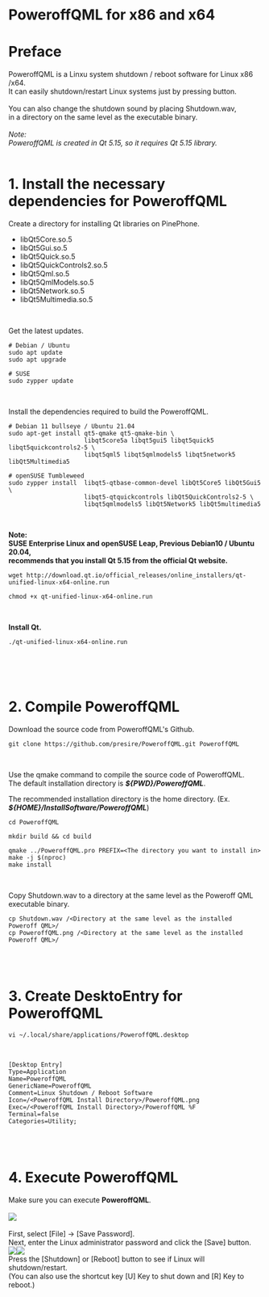 # PoweroffQML for x86 and x64  

# Preface  
PoweroffQML is a Linxu system shutdown / reboot software for Linux x86 /x64.<br>
It can easily shutdown/restart Linux systems just by pressing button.<br>
<br>
You can also change the shutdown sound by placing Shutdown.wav,<br>
in a directory on the same level as the executable binary.<br>
<br>
*Note:*<br>
*PoweroffQML is created in Qt 5.15, so it requires Qt 5.15 library.*<br>
<br>

# 1. Install the necessary dependencies for PoweroffQML
Create a directory for installing Qt libraries on PinePhone.<br>
* libQt5Core.so.5
* libQt5Gui.so.5
* libQt5Quick.so.5
* libQt5QuickControls2.so.5
* libQt5Qml.so.5
* libQt5QmlModels.so.5
* libQt5Network.so.5
* libQt5Multimedia.so.5
<br>

Get the latest updates.<br>

    # Debian / Ubuntu
    sudo apt update
    sudo apt upgrade

    # SUSE
    sudo zypper update
<br>

Install the dependencies required to build the PoweroffQML.  

    # Debian 11 bullseye / Ubuntu 21.04
    sudo apt-get install qt5-qmake qt5-qmake-bin \
                         libqt5core5a libqt5gui5 libqt5quick5 libqt5quickcontrols2-5 \
                         libqt5qml5 libqt5qmlmodels5 libqt5network5 libQt5Multimedia5
    
    # openSUSE Tumbleweed
    sudo zypper install  libqt5-qtbase-common-devel libQt5Core5 libQt5Gui5 \
                         libqt5-qtquickcontrols libQt5QuickControls2-5 \
                         libqt5qmlmodels5 libQt5Network5 libQt5multimedia5
<br>

**Note:**<br>
**SUSE Enterprise Linux and openSUSE Leap, Previous Debian10 / Ubuntu 20.04,**<br>
**recommends that you install Qt 5.15 from the official Qt website.**<br>

    wget http://download.qt.io/official_releases/online_installers/qt-unified-linux-x64-online.run

    chmod +x qt-unified-linux-x64-online.run
<br>

**Install Qt.**<br>

    ./qt-unified-linux-x64-online.run
<br>

<br>
<br>

# 2. Compile PoweroffQML
Download the source code from PoweroffQML's Github.<br>

    git clone https://github.com/presire/PoweroffQML.git PoweroffQML
<br>

Use the qmake command to compile the source code of PoweroffQML.<br>
The default installation directory is <I>**${PWD}/PoweroffQML**</I>.<br>

The recommended installation directory is the home directory. (Ex. <I>**${HOME}/InstallSoftware/PoweroffQML**</I>)

    cd PoweroffQML

    mkdir build && cd build

    qmake ../PoweroffQML.pro PREFIX=<The directory you want to install in>
    make -j $(nproc)
    make install
<br>

Copy Shutdown.wav to a directory at the same level as the Poweroff QML executable binary.<br>

    cp Shutdown.wav /<Directory at the same level as the installed Poweroff QML>/
    cp PoweroffQML.png /<Directory at the same level as the installed Poweroff QML>/

<br>
<br>

# 3. Create DesktoEntry for PoweroffQML
    vi ~/.local/share/applications/PoweroffQML.desktop
<br>

    [Desktop Entry]
    Type=Application
    Name=PoweroffQML
    GenericName=PoweroffQML
    Comment=Linux Shutdown / Reboot Software
    Icon=/<PoweroffQML Install Directory>/PoweroffQML.png
    Exec=/<PoweroffQML Install Directory>/PoweroffQML %F
    Terminal=false
    Categories=Utility;

<br>
<br>

# 4. Execute PoweroffQML
Make sure you can execute **PoweroffQML**.<br>
<br>
![](img/PoweroffQML_SS_1.png#center)<br>
<br>
First, select [File] -> [Save Password].<br>
Next, enter the Linux administrator password and click the [Save] button.<br>
![](img/PoweroffQML_SS_2.png#center)![](img/PoweroffQML_SS_3.png#center)<br>
Press the [Shutdown] or [Reboot] button to see if Linux will shutdown/restart.<br> 
(You can also use the shortcut key [U] Key to shut down and [R] Key to reboot.)<br>
<br>
<br>

